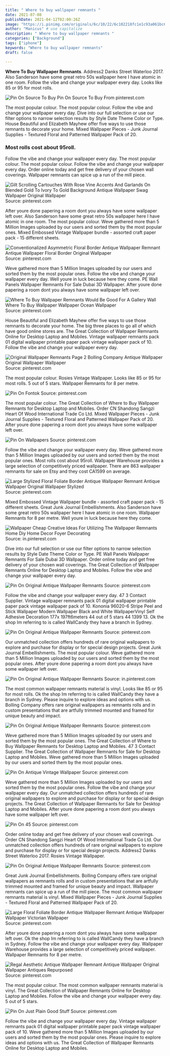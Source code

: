```yaml
---
title: " Where to buy wallpaper remnants "
date: 2021-07-08
publishDate: 2021-04-12T02:00:26Z
image: "https://i.pinimg.com/originals/6c/10/22/6c102218fc1e1c93a061bc6df67890db.jpg"
author: "Manicus" # use capitalize
description: " Where to buy wallpaper remnants "
categories: ["Background"]
tags: ["iphone"]
keywords: "Where to buy wallpaper remnants"
draft: false

---
```



**Where To Buy Wallpaper Remnants**. Address2 Danks Street Waterloo 2017. Also Sanderson have some great retro 50s wallpaper here I have atomic in one room. Follow the vibe and change your wallpaper every day. Looks like 85 or 95 for most rolls.

![Pin On Source To Buy](https://i.pinimg.com/originals/6b/96/cc/6b96cc392f223a1e36839d580c72e10d.jpg "Pin On Source To Buy")
Pin On Source To Buy From pinterest.com


The most popular colour. The most popular colour. Follow the vibe and change your wallpaper every day. Dive into our full selection or use our filter options to narrow selection results by Style Date Theme Color or Type. House Beautiful and Elizabeth Mayhew offer five ways to use those remnants to decorate your home. Mixed Wallpaper Pieces - Junk Journal Supplies - Textured Floral and Patterned Wallpaper Pack of 20.

### Most rolls cost about 95roll.

Follow the vibe and change your wallpaper every day. The most popular colour. The most popular colour. Follow the vibe and change your wallpaper every day. Order online today and get free delivery of your chosen wall coverings. Wallpaper remnants can spice up a run of the mill piece.


![Gilt Scrolling Cartouches With Rose Vine Accents And Garlands On Blended Gold To Ivory To Gold Background Antique Wallpaper Swag Wallpaper Original Wallpaper](https://i.pinimg.com/736x/52/c2/92/52c292df8137c22270d28bf407499f83.jpg "Gilt Scrolling Cartouches With Rose Vine Accents And Garlands On Blended Gold To Ivory To Gold Background Antique Wallpaper Swag Wallpaper Original Wallpaper")
Source: pinterest.com

After youre done papering a room dont you always have some wallpaper left over. Also Sanderson have some great retro 50s wallpaper here I have atomic in one room. The most popular colour. Weve gathered more than 5 Million Images uploaded by our users and sorted them by the most popular ones. Mixed Embossed Vintage Wallpaper bundle - assorted craft paper pack - 15 different sheets.

![Conventionalized Asymmetric Floral Border Antique Wallpaper Remnant Antique Wallpaper Floral Border Original Wallpaper](https://i.pinimg.com/originals/15/73/85/157385c96e88fe18718e84e4561ac4d2.jpg "Conventionalized Asymmetric Floral Border Antique Wallpaper Remnant Antique Wallpaper Floral Border Original Wallpaper")
Source: pinterest.com

Weve gathered more than 5 Million Images uploaded by our users and sorted them by the most popular ones. Follow the vibe and change your wallpaper every day. Well youre in luck because here they come. PE Wall Panels Wallpaper Remnants For Sale Dubai 3D Wallpaper. After youre done papering a room dont you always have some wallpaper left over.

![Where To Buy Wallpaper Remnants Would Be Good For A Gallery Wall Where To Buy Wallpaper Wallpaper Ocean Wallpaper](https://i.pinimg.com/originals/ce/6d/04/ce6d04ba84abdb4e797aca0eb14e6e5f.jpg "Where To Buy Wallpaper Remnants Would Be Good For A Gallery Wall Where To Buy Wallpaper Wallpaper Ocean Wallpaper")
Source: pinterest.com

House Beautiful and Elizabeth Mayhew offer five ways to use those remnants to decorate your home. The big three places to go all of which have good online stores are. The Great Collection of Wallpaper Remnants Online for Desktop Laptop and Mobiles. Vintage wallpaper remnants pack 01 digital wallpaper printable paper pack vintage wallpaper pack of 10. Follow the vibe and change your wallpaper every day.

![Original Wallpaper Remnants Page 2 Bolling Company Antique Wallpaper Original Wallpaper Wallpaper](https://i.pinimg.com/736x/a8/7d/b7/a87db7329b2e9f932773f024ac524302.jpg "Original Wallpaper Remnants Page 2 Bolling Company Antique Wallpaper Original Wallpaper Wallpaper")
Source: pinterest.com

The most popular colour. Rosies Vintage Wallpaper. Looks like 85 or 95 for most rolls. 5 out of 5 stars. Wallpaper Remnants for 8 per metre.

![Pin On Fontok](https://i.pinimg.com/originals/98/ef/15/98ef153edd408cb3fd0b12723ecba53b.jpg "Pin On Fontok")
Source: pinterest.com

The most popular colour. The Great Collection of Where to Buy Wallpaper Remnants for Desktop Laptop and Mobiles. Order CN Shandong Sangzi Heart Of Wood International Trade Co Ltd. Mixed Wallpaper Pieces - Junk Journal Supplies - Textured Floral and Patterned Wallpaper Pack of 20. After youre done papering a room dont you always have some wallpaper left over.

![Pin On Wallpapers](https://i.pinimg.com/originals/08/d5/42/08d54226ac448085b50750d948e8cfe1.jpg "Pin On Wallpapers")
Source: pinterest.com

Follow the vibe and change your wallpaper every day. Weve gathered more than 5 Million Images uploaded by our users and sorted them by the most popular ones. Most rolls cost about 95roll. Wallpaper Warehouse provides a large selection of competitively priced wallpaper. There are 863 wallpaper remnants for sale on Etsy and they cost CA1599 on average.

![Large Stylized Floral Foliate Border Antique Wallpaper Remnant Antique Wallpaper Original Wallpaper Stylized](https://i.pinimg.com/736x/60/60/6d/60606de89603ea2398426bb1c5073337.jpg "Large Stylized Floral Foliate Border Antique Wallpaper Remnant Antique Wallpaper Original Wallpaper Stylized")
Source: pinterest.com

Mixed Embossed Vintage Wallpaper bundle - assorted craft paper pack - 15 different sheets. Great Junk Journal Embellishments. Also Sanderson have some great retro 50s wallpaper here I have atomic in one room. Wallpaper Remnants for 8 per metre. Well youre in luck because here they come.

![Wallpaper Cheap Creative Ideas For Utilizing The Wallpaper Remnants Home Diy Home Decor Foyer Decorating](https://i.pinimg.com/originals/d0/44/60/d044600b9a761d4dc33dc2a754af85de.jpg "Wallpaper Cheap Creative Ideas For Utilizing The Wallpaper Remnants Home Diy Home Decor Foyer Decorating")
Source: in.pinterest.com

Dive into our full selection or use our filter options to narrow selection results by Style Date Theme Color or Type. PE Wall Panels Wallpaper Remnants For Sale Dubai 3D Wallpaper. Order online today and get free delivery of your chosen wall coverings. The Great Collection of Wallpaper Remnants Online for Desktop Laptop and Mobiles. Follow the vibe and change your wallpaper every day.

![Pin On Original Antique Wallpaper Remnants](https://i.pinimg.com/originals/fa/9e/73/fa9e731b9177d78a3a4200f28d3a395d.jpg "Pin On Original Antique Wallpaper Remnants")
Source: pinterest.com

Follow the vibe and change your wallpaper every day. 47 3 Contact Supplier. Vintage wallpaper remnants pack 01 digital wallpaper printable paper pack vintage wallpaper pack of 10. Kononia 96020-6 Stripe Peel and Stick Wallpaper Modern Wallpaper Black and White WallpaperVinyl Self Adhesive Decoration 177x 197ft6meters 44 out of 5 stars 44 1399 13. Ok the shop Im referring to is called WallCandy they have a branch in Sydney.

![Pin On Original Antique Wallpaper Remnants](https://i.pinimg.com/736x/29/dc/32/29dc326b6e6130494035a7cd39235076.jpg "Pin On Original Antique Wallpaper Remnants")
Source: pinterest.com

Our unmatched collection offers hundreds of rare original wallpapers to explore and purchase for display or for special design projects. Great Junk Journal Embellishments. The most popular colour. Weve gathered more than 5 Million Images uploaded by our users and sorted them by the most popular ones. After youre done papering a room dont you always have some wallpaper left over.

![Pin On Original Antique Wallpaper Remnants](https://i.pinimg.com/736x/2e/9d/68/2e9d68af66823b49c12b73536caecd4a.jpg "Pin On Original Antique Wallpaper Remnants")
Source: in.pinterest.com

The most common wallpaper remnants material is vinyl. Looks like 85 or 95 for most rolls. Ok the shop Im referring to is called WallCandy they have a branch in Sydney. Please inquire to explore ideas and options with us. Bolling Company offers rare original wallpapers as remnants rolls and in custom presentations that are artfully trimmed mounted and framed for unique beauty and impact.

![Pin On Original Antique Wallpaper Remnants](https://i.pinimg.com/originals/3f/dc/b9/3fdcb91fe59cb9f0f729524567d6a0af.jpg "Pin On Original Antique Wallpaper Remnants")
Source: pinterest.com

Weve gathered more than 5 Million Images uploaded by our users and sorted them by the most popular ones. The Great Collection of Where to Buy Wallpaper Remnants for Desktop Laptop and Mobiles. 47 3 Contact Supplier. The Great Collection of Wallpaper Remnants for Sale for Desktop Laptop and Mobiles. Weve gathered more than 5 Million Images uploaded by our users and sorted them by the most popular ones.

![Pin On Antique Vintage Wallpaper](https://i.pinimg.com/474x/3f/2b/b9/3f2bb9fcf4a83bcb9172f808ce7740d2--s-house-vintage-wallpapers.jpg "Pin On Antique Vintage Wallpaper")
Source: pinterest.com

Weve gathered more than 5 Million Images uploaded by our users and sorted them by the most popular ones. Follow the vibe and change your wallpaper every day. Our unmatched collection offers hundreds of rare original wallpapers to explore and purchase for display or for special design projects. The Great Collection of Wallpaper Remnants for Sale for Desktop Laptop and Mobiles. After youre done papering a room dont you always have some wallpaper left over.

![Pin On 45](https://i.pinimg.com/originals/a1/c5/51/a1c551df1847f12ebe9592cee85e0b23.jpg "Pin On 45")
Source: pinterest.com

Order online today and get free delivery of your chosen wall coverings. Order CN Shandong Sangzi Heart Of Wood International Trade Co Ltd. Our unmatched collection offers hundreds of rare original wallpapers to explore and purchase for display or for special design projects. Address2 Danks Street Waterloo 2017. Rosies Vintage Wallpaper.

![Pin On Original Antique Wallpaper Remnants](https://i.pinimg.com/originals/c1/8f/db/c18fdb4486af1f6463a9a654e518911e.jpg "Pin On Original Antique Wallpaper Remnants")
Source: pinterest.com

Great Junk Journal Embellishments. Bolling Company offers rare original wallpapers as remnants rolls and in custom presentations that are artfully trimmed mounted and framed for unique beauty and impact. Wallpaper remnants can spice up a run of the mill piece. The most common wallpaper remnants material is vinyl. Mixed Wallpaper Pieces - Junk Journal Supplies - Textured Floral and Patterned Wallpaper Pack of 20.

![Large Floral Foliate Border Antique Wallpaper Remnant Antique Wallpaper Wallpaper Victorian Wallpaper](https://i.pinimg.com/736x/90/45/51/9045518b0e09f9e166bc17e2441c4a39.jpg "Large Floral Foliate Border Antique Wallpaper Remnant Antique Wallpaper Wallpaper Victorian Wallpaper")
Source: pinterest.com

After youre done papering a room dont you always have some wallpaper left over. Ok the shop Im referring to is called WallCandy they have a branch in Sydney. Follow the vibe and change your wallpaper every day. Wallpaper Warehouse provides a large selection of competitively priced wallpaper. Wallpaper Remnants for 8 per metre.

![Regal Aesthetic Antique Wallpaper Remnant Antique Wallpaper Original Wallpaper Antiques Repurposed](https://i.pinimg.com/736x/6e/28/ef/6e28ef3c2a40a62de4210f63261c4bf7.jpg "Regal Aesthetic Antique Wallpaper Remnant Antique Wallpaper Original Wallpaper Antiques Repurposed")
Source: pinterest.com

The most popular colour. The most common wallpaper remnants material is vinyl. The Great Collection of Wallpaper Remnants Online for Desktop Laptop and Mobiles. Follow the vibe and change your wallpaper every day. 5 out of 5 stars.

![Pin On Just Plain Good Stuff](https://i.pinimg.com/originals/6c/10/22/6c102218fc1e1c93a061bc6df67890db.jpg "Pin On Just Plain Good Stuff")
Source: pinterest.com

Follow the vibe and change your wallpaper every day. Vintage wallpaper remnants pack 01 digital wallpaper printable paper pack vintage wallpaper pack of 10. Weve gathered more than 5 Million Images uploaded by our users and sorted them by the most popular ones. Please inquire to explore ideas and options with us. The Great Collection of Wallpaper Remnants Online for Desktop Laptop and Mobiles.

